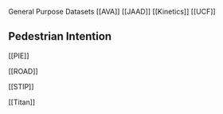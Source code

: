
General Purpose Datasets
[[AVA]]
[[JAAD]]
[[Kinetics]]
[[UCF]]

## Pedestrian Intention
[[PIE]]

[[ROAD]]

[[STIP]]

[[Titan]]



